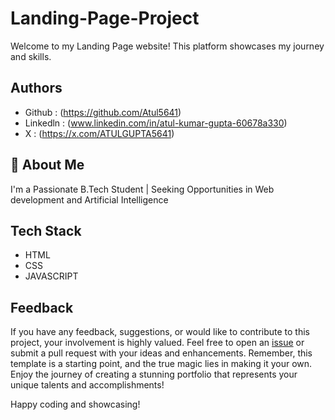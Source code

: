 # Landing-Page-Project

Welcome to my Landing Page website! This platform showcases my journey and skills.


## Authors

- Github : (https://github.com/Atul5641)
- Linkedln : (www.linkedin.com/in/atul-kumar-gupta-60678a330)
- X : (https://x.com/ATULGUPTA5641)

## 🚀 About Me
I'm a Passionate B.Tech Student | Seeking Opportunities in Web development and Artificial Intelligence



## Tech Stack
- HTML 
- CSS 
- JAVASCRIPT





## Feedback

If you have any feedback, suggestions, or would like to contribute to this project, your involvement is highly valued. Feel free to open an [issue](../../issues/) or submit a pull request with your ideas and enhancements. Remember, this template is a starting point, and the true magic lies in making it your own. Enjoy the journey of creating a stunning portfolio that represents your unique talents and accomplishments!

Happy coding and showcasing!

